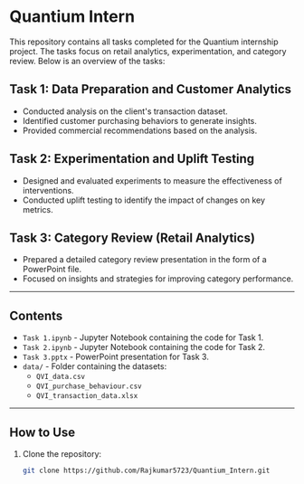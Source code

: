 # Quantium Intern

This repository contains all tasks completed for the Quantium internship project. The tasks focus on retail analytics, experimentation, and category review. Below is an overview of the tasks:

## Task 1: Data Preparation and Customer Analytics
- Conducted analysis on the client's transaction dataset.
- Identified customer purchasing behaviors to generate insights.
- Provided commercial recommendations based on the analysis.

## Task 2: Experimentation and Uplift Testing
- Designed and evaluated experiments to measure the effectiveness of interventions.
- Conducted uplift testing to identify the impact of changes on key metrics.

## Task 3: Category Review (Retail Analytics)
- Prepared a detailed category review presentation in the form of a PowerPoint file.
- Focused on insights and strategies for improving category performance.

---

## Contents
- `Task 1.ipynb` - Jupyter Notebook containing the code for Task 1.
- `Task 2.ipynb` - Jupyter Notebook containing the code for Task 2.
- `Task 3.pptx` - PowerPoint presentation for Task 3.
- `data/` - Folder containing the datasets:
  - `QVI_data.csv`
  - `QVI_purchase_behaviour.csv`
  - `QVI_transaction_data.xlsx`

---

## How to Use
1. Clone the repository:
   ```bash
   git clone https://github.com/Rajkumar5723/Quantium_Intern.git
